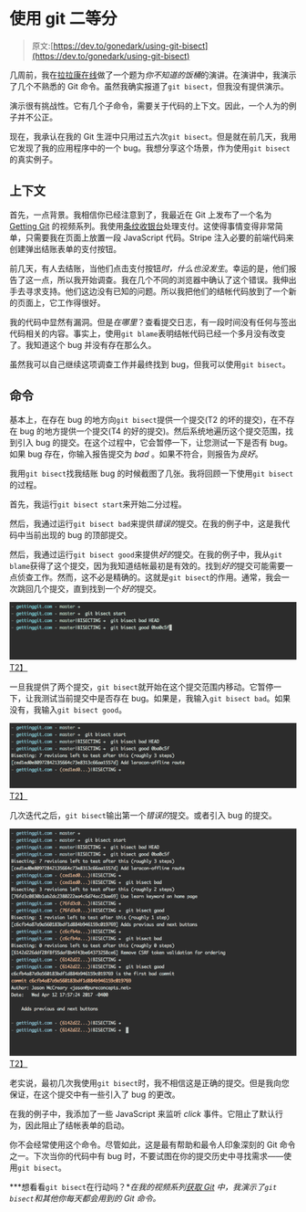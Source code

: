 # 使用 git 二等分

> 原文:[https://dev.to/gonedark/using-git-bisect](https://dev.to/gonedark/using-git-bisect)

几周前，我在[拉拉康在线](https://laracon.net)做了一个题为*你不知道的饭桶*的演讲。在演讲中，我演示了几个不熟悉的 Git 命令。虽然我确实报道了`git bisect`，但我没有提供演示。

演示很有挑战性。它有几个子命令，需要关于代码的上下文。因此，一个人为的例子并不公正。

现在，我承认在我的 Git 生涯中只用过五六次`git bisect`。但是就在前几天，我用它发现了我的应用程序中的一个 bug。我想分享这个场景，作为使用`git bisect`的真实例子。

## 上下文

首先，一点背景。我相信你已经注意到了，我最近在 Git 上发布了一个名为 [Getting Git](https://gettinggit.com) 的视频系列。我使用[条纹收银台](https://stripe.com/docs/checkout/tutorial)处理支付。这使得事情变得非常简单，只需要我在页面上放置一段 JavaScript 代码。Stripe 注入必要的前端代码来创建弹出结账表单的支付按钮。

前几天，有人去结账，当他们点击支付按钮*时，什么也没发生*。幸运的是，他们报告了这一点，所以我开始调查。我在几个不同的浏览器中确认了这个错误。我伸出手去寻求支持。他们这边没有已知的问题。所以我把他们的结帐代码放到了一个新的页面上，它工作得很好。

我的代码中显然有漏洞。但是*在哪里*？查看提交日志，有一段时间没有任何与签出代码相关的内容。事实上，使用`git blame`表明结帐代码已经一个多月没有改变了。我知道这个 bug 并没有存在那么久。

虽然我可以自己继续这项调查工作并最终找到 bug，但我可以使用`git bisect`。

## 命令

基本上，在存在 bug 的地方向`git bisect`提供一个提交(T2 的坏的提交)，在不存在 bug 的地方提供一个提交(T4 的好的提交)。然后系统地遍历这个提交范围，找到引入 bug 的提交。在这个过程中，它会暂停一下，让您测试一下是否有 bug。如果 bug 存在，你输入报告提交为 *bad* 。如果不符合，则报告为*良好*。

我用`git bisect`找我结账 bug 的时候截图了几张。我将回顾一下使用`git bisect`的过程。

首先，我运行`git bisect start`来开始二分过程。

然后，我通过运行`git bisect bad`来提供*错误的*提交。在我的例子中，这是我代码中当前出现的 bug 的顶部提交。

然后，我通过运行`git bisect good`来提供*好的*提交。在我的例子中，我从`git blame`获得了这个提交，因为我知道结帐最初是有效的。找到*好的*提交可能需要一点侦查工作。然而，这不必是精确的。这就是`git bisect`的作用。通常，我会一次跳回几个提交，直到找到一个*好的*提交。

[![Starting git bisect](img/41032013dace9094d6c22e56f976cf7a.png "Starting git bisect")T2】](https://res.cloudinary.com/practicaldev/image/fetch/s--WqExtcUg--/c_limit%2Cf_auto%2Cfl_progressive%2Cq_auto%2Cw_880/https://jason.pureconcepts.nimg/starting-git-bisect.png)

一旦我提供了两个提交，`git bisect`就开始在这个提交范围内移动。它暂停一下，让我测试当前提交中是否存在 bug。如果是，我输入`git bisect bad`。如果没有，我输入`git bisect good`。

[![Testing git bisect](img/24dff9a7adec6608a0164b37d0ff1dce.png "Testing git bisect")T2】](https://res.cloudinary.com/practicaldev/image/fetch/s--HnEsINwK--/c_limit%2Cf_auto%2Cfl_progressive%2Cq_auto%2Cw_880/https://jason.pureconcepts.nimg/testing-git-bisect.png)

几次迭代之后，`git bisect`输出第一个*错误的*提交。或者引入 bug 的提交。

[![Output of git bisect](img/3bd25f3694889c0581b033765ddd0aab.png "Output of git bisect")T2】](https://res.cloudinary.com/practicaldev/image/fetch/s--n1uNXwRv--/c_limit%2Cf_auto%2Cfl_progressive%2Cq_auto%2Cw_880/https://jason.pureconcepts.nimg/result-git-bisect.png)

老实说，最初几次我使用`git bisect`时，我不相信这是正确的提交。但是我向您保证，在这个提交中有一些引入了 bug 的更改。

在我的例子中，我添加了一些 JavaScript 来监听 *click* 事件。它阻止了默认行为，因此阻止了结帐表单的启动。

你不会经常使用这个命令。尽管如此，这是最有帮助和最令人印象深刻的 Git 命令之一。下次当你的代码中有 bug 时，不要试图在你的提交历史中寻找需求——使用`git bisect`。

***想看看`git bisect`在行动吗？**在我的视频系列[获取 Git](https://gettinggit.com) 中，我演示了`git bisect`和其他你每天都会用到的 Git 命令。*